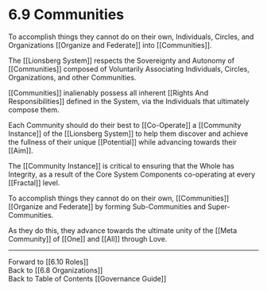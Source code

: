 # 6.9 Communities
To accomplish things they cannot do on their own, Individuals, Circles, and Organizations [[Organize and Federate]] into [[Communities]].    

The [[Lionsberg System]] respects the Sovereignty and Autonomy of [[Communities]] composed of Voluntarily Associating Individuals, Circles, Organizations, and other Communities. 

[[Communities]] inalienably possess all inherent [[Rights And Responsibilities]] defined in the System, via the Individuals that ultimately compose them. 

Each Community should do their best to [[Co-Operate]] a [[Community Instance]] of the [[Lionsberg System]] to help them discover and achieve the fullness of their unique [[Potential]] while advancing towards their [[Aim]]. 

The [[Community Instance]] is critical to ensuring that the Whole has Integrity, as a result of the Core System Components co-operating at every [[Fractal]] level. 

To accomplish things they cannot do on their own, [[Communities]] [[Organize and Federate]] by forming Sub-Communities and Super-Communities. 

As they do this, they advance towards the ultimate unity of the [[Meta Community]] of [[One]] and [[All]] through Love. 


___

Forward to [[6.10 Roles]]  
Back to [[6.8 Organizations]]  
Back to Table of Contents [[Governance Guide]]




